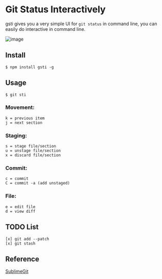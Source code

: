 # Git Status Interactively

gsti gives you a very simple UI for `git status` in command line, you can easily do interactive in command line.

![image](https://user-images.githubusercontent.com/2182004/47619060-3bddfc00-db15-11e8-96da-a001a243e8b9.png)



## Install

```
$ npm install gsti -g
```

## Usage

```
$ git sti
```

### Movement:

```
k = previous item
j = next section
```

### Staging: 

```
s = stage file/section
u = unstage file/section
x = discard file/section
```

### Commit: 

```
c = commit
C = commit -a (add unstaged)
```

### File: 

```
e = edit file
d = view diff
```



## TODO List


```
[x] git add --patch
[x] git stash
```


## Reference

[SublimeGit](https://github.com/SublimeGit/SublimeGit)
